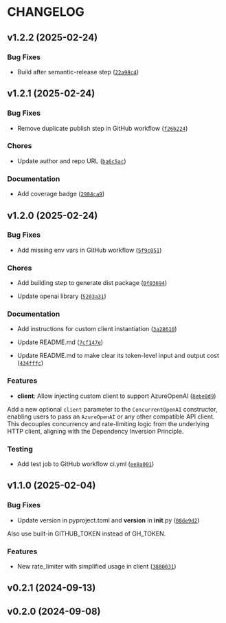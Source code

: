 # CHANGELOG


## v1.2.2 (2025-02-24)

### Bug Fixes

- Build after semantic-release step
  ([`22a98c4`](https://github.com/marianstefi20/concurrent-openai/commit/22a98c4700b58fa280e489bea7376727ee497a90))


## v1.2.1 (2025-02-24)

### Bug Fixes

- Remove duplicate publish step in GitHub workflow
  ([`f26b224`](https://github.com/marianstefi20/concurrent-openai/commit/f26b224625aa1e444c590a08efeefce6e07fd511))

### Chores

- Update author and repo URL
  ([`ba6c5ac`](https://github.com/marianstefi20/concurrent-openai/commit/ba6c5ac64a139cc4e8ae8a718d25003f3fd6e51d))

### Documentation

- Add coverage badge
  ([`2984ca9`](https://github.com/marianstefi20/concurrent-openai/commit/2984ca957a1af16894e1270a63e4144830be5e27))


## v1.2.0 (2025-02-24)

### Bug Fixes

- Add missing env vars in GitHub workflow
  ([`5f9c051`](https://github.com/marianstefi20/concurrent-openai/commit/5f9c05106ff1fd024365d9f1fb9741ba7017c39e))

### Chores

- Add building step to generate dist package
  ([`0f03694`](https://github.com/marianstefi20/concurrent-openai/commit/0f03694d2765e88fb3032b985bfd7e49b8b9aef8))

- Update openai library
  ([`5203a31`](https://github.com/marianstefi20/concurrent-openai/commit/5203a31f0c7794272873aaa3c90bcbefdef291b5))

### Documentation

- Add instructions for custom client instantiation
  ([`3a28610`](https://github.com/marianstefi20/concurrent-openai/commit/3a2861091c520ba16621b07158a082064d3bf698))

- Update README.md
  ([`7cf147e`](https://github.com/marianstefi20/concurrent-openai/commit/7cf147eeb1a95f3c6f999b8d754952ed3161745a))

- Update README.md to make clear its token-level input and output cost
  ([`434fffc`](https://github.com/marianstefi20/concurrent-openai/commit/434fffc229a62c477965404745c331241ec5cc9f))

### Features

- **client**: Allow injecting custom client to support AzureOpenAI
  ([`8ebe0d9`](https://github.com/marianstefi20/concurrent-openai/commit/8ebe0d94299948e528388b1325264a598c4ffb88))

Add a new optional `client` parameter to the `ConcurrentOpenAI` constructor, enabling users to pass
  an `AzureOpenAI` or any other compatible API client. This decouples concurrency and rate-limiting
  logic from the underlying HTTP client, aligning with the Dependency Inversion Principle.

### Testing

- Add test job to GitHub workflow ci.yml
  ([`ee8a001`](https://github.com/marianstefi20/concurrent-openai/commit/ee8a00179ec510b422497fbe18ab2ee296cb9792))


## v1.1.0 (2025-02-04)

### Bug Fixes

- Update version in pyproject.toml and __version__ in __init__.py
  ([`08de9d2`](https://github.com/marianstefi20/concurrent-openai/commit/08de9d27abc03f6c9099eed3de82c7efb14891f2))

Also use built-in GITHUB_TOKEN instead of GH_TOKEN.

### Features

- New rate_limiter with simplified usage in client
  ([`3880031`](https://github.com/marianstefi20/concurrent-openai/commit/3880031e6eb100544868f8685abd9441580392bf))


## v0.2.1 (2024-09-13)


## v0.2.0 (2024-09-08)
